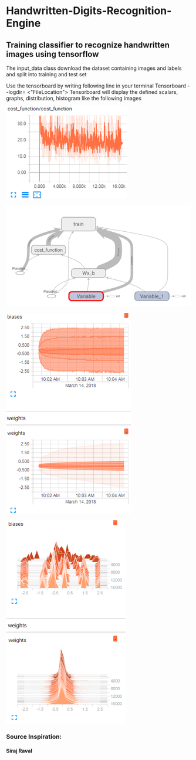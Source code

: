 # Handwritten-Digits-Recognition-Engine
## Training classifier to recognize handwritten images using tensorflow


The input_data class download the dataset containing images and labels  and split into training and test set
  
  
Use the tensorboard by writing following line in your terminal
Tensorboard --logdir= <"FileLocation">
Tensorboard will display the defined scalars, graphs, distribution, histogram like the following images  

![Screenshot](cost_function.PNG)  

![Screenshot](graph.PNG)  

![Screenshot](Distribution.PNG)  

![Screenshot](Histograms.PNG)


### Source Inspiration:
#### Siraj Raval
